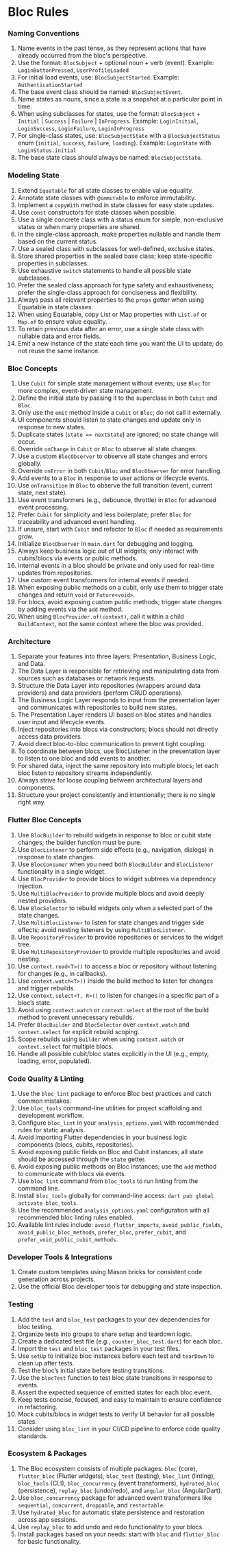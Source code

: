 # Bloc Rules

### Naming Conventions
1. Name events in the past tense, as they represent actions that have already occurred from the bloc's perspective.
2. Use the format: `BlocSubject` + optional noun + verb (event). Example: `LoginButtonPressed`, `UserProfileLoaded`
3. For initial load events, use: `BlocSubjectStarted`. Example: `AuthenticationStarted`
4. The base event class should be named: `BlocSubjectEvent`.
5. Name states as nouns, since a state is a snapshot at a particular point in time.
6. When using subclasses for states, use the format: `BlocSubject` + `Initial` | `Success` | `Failure` | `InProgress`. Example: `LoginInitial`, `LoginSuccess`, `LoginFailure`, `LoginInProgress`
7. For single-class states, use: `BlocSubjectState` with a `BlocSubjectStatus` enum (`initial`, `success`, `failure`, `loading`). Example: `LoginState` with `LoginStatus.initial`
8. The base state class should always be named: `BlocSubjectState`.

### Modeling State
1. Extend `Equatable` for all state classes to enable value equality.
2. Annotate state classes with `@immutable` to enforce immutability.
3. Implement a `copyWith` method in state classes for easy state updates.
4. Use `const` constructors for state classes when possible.
5. Use a single concrete class with a status enum for simple, non-exclusive states or when many properties are shared.
6. In the single-class approach, make properties nullable and handle them based on the current status.
7. Use a sealed class with subclasses for well-defined, exclusive states.
8. Store shared properties in the sealed base class; keep state-specific properties in subclasses.
9. Use exhaustive `switch` statements to handle all possible state subclasses.
10. Prefer the sealed class approach for type safety and exhaustiveness; prefer the single-class approach for conciseness and flexibility.
11. Always pass all relevant properties to the `props` getter when using Equatable in state classes.
12. When using Equatable, copy List or Map properties with `List.of` or `Map.of` to ensure value equality.
13. To retain previous data after an error, use a single state class with nullable data and error fields.
14. Emit a new instance of the state each time you want the UI to update; do not reuse the same instance.

### Bloc Concepts
1. Use `Cubit` for simple state management without events; use `Bloc` for more complex, event-driven state management.
2. Define the initial state by passing it to the superclass in both `Cubit` and `Bloc`.
3. Only use the `emit` method inside a `Cubit` or `Bloc`; do not call it externally.
4. UI components should listen to state changes and update only in response to new states.
5. Duplicate states (`state == nextState`) are ignored; no state change will occur.
6. Override `onChange` in `Cubit` or `Bloc` to observe all state changes.
7. Use a custom `BlocObserver` to observe all state changes and errors globally.
8. Override `onError` in both `Cubit`/`Bloc` and `BlocObserver` for error handling.
9. Add events to a `Bloc` in response to user actions or lifecycle events.
10. Use `onTransition` in `Bloc` to observe the full transition (event, current state, next state).
11. Use event transformers (e.g., debounce, throttle) in `Bloc` for advanced event processing.
12. Prefer `Cubit` for simplicity and less boilerplate; prefer `Bloc` for traceability and advanced event handling.
13. If unsure, start with `Cubit` and refactor to `Bloc` if needed as requirements grow.
14. Initialize `BlocObserver` in `main.dart` for debugging and logging.
15. Always keep business logic out of UI widgets; only interact with cubits/blocs via events or public methods.
16. Internal events in a bloc should be private and only used for real-time updates from repositories.
17. Use custom event transformers for internal events if needed.
17. When exposing public methods on a cubit, only use them to trigger state changes and return `void` or `Future<void>`.
18. For blocs, avoid exposing custom public methods; trigger state changes by adding events via the `add` method.
19. When using `BlocProvider.of(context)`, call it within a child `BuildContext`, not the same context where the bloc was provided.

### Architecture
1. Separate your features into three layers: Presentation, Business Logic, and Data.
2. The Data Layer is responsible for retrieving and manipulating data from sources such as databases or network requests.
3. Structure the Data Layer into repositories (wrappers around data providers) and data providers (perform CRUD operations).
4. The Business Logic Layer responds to input from the presentation layer and communicates with repositories to build new states.
5. The Presentation Layer renders UI based on bloc states and handles user input and lifecycle events.
6. Inject repositories into blocs via constructors; blocs should not directly access data providers.
7. Avoid direct bloc-to-bloc communication to prevent tight coupling.
8. To coordinate between blocs, use BlocListener in the presentation layer to listen to one bloc and add events to another.
9. For shared data, inject the same repository into multiple blocs; let each bloc listen to repository streams independently.
10. Always strive for loose coupling between architectural layers and components.
11. Structure your project consistently and intentionally; there is no single right way.

### Flutter Bloc Concepts
1. Use `BlocBuilder` to rebuild widgets in response to bloc or cubit state changes; the builder function must be pure.
2. Use `BlocListener` to perform side effects (e.g., navigation, dialogs) in response to state changes.
3. Use `BlocConsumer` when you need both `BlocBuilder` and `BlocListener` functionality in a single widget.
4. Use `BlocProvider` to provide blocs to widget subtrees via dependency injection.
5. Use `MultiBlocProvider` to provide multiple blocs and avoid deeply nested providers.
6. Use `BlocSelector` to rebuild widgets only when a selected part of the state changes.
7. Use `MultiBlocListener` to listen for state changes and trigger side effects; avoid nesting listeners by using `MultiBlocListener`.
8. Use `RepositoryProvider` to provide repositories or services to the widget tree.
9. Use `MultiRepositoryProvider` to provide multiple repositories and avoid nesting.
10. Use `context.read<T>()` to access a bloc or repository without listening for changes (e.g., in callbacks).
11. Use `context.watch<T>()` inside the build method to listen for changes and trigger rebuilds.
12. Use `context.select<T, R>()` to listen for changes in a specific part of a bloc’s state.
13. Avoid using `context.watch` or `context.select` at the root of the build method to prevent unnecessary rebuilds.
14. Prefer `BlocBuilder` and `BlocSelector` over `context.watch` and `context.select` for explicit rebuild scoping.
15. Scope rebuilds using `Builder` when using `context.watch` or `context.select` for multiple blocs.
16. Handle all possible cubit/bloc states explicitly in the UI (e.g., empty, loading, error, populated).

### Code Quality & Linting
1. Use the `bloc_lint` package to enforce Bloc best practices and catch common mistakes.
2. Use `bloc_tools` command-line utilities for project scaffolding and development workflow.
3. Configure `bloc_lint` in your `analysis_options.yaml` with recommended rules for static analysis.
4. Avoid importing Flutter dependencies in your business logic components (blocs, cubits, repositories).
5. Avoid exposing public fields on Bloc and Cubit instances; all state should be accessed through the `state` getter.
6. Avoid exposing public methods on Bloc instances; use the `add` method to communicate with blocs via events.
7. Use `bloc lint` command from `bloc_tools` to run linting from the command line.
8. Install `bloc_tools` globally for command-line access: `dart pub global activate bloc_tools`.
9. Use the recommended `analysis_options.yaml` configuration with all recommended bloc linting rules enabled.
10. Available lint rules include: `avoid_flutter_imports`, `avoid_public_fields`, `avoid_public_bloc_methods`, `prefer_bloc`, `prefer_cubit`, and `prefer_void_public_cubit_methods`.

### Developer Tools & Integrations
1. Create custom templates using Mason bricks for consistent code generation across projects.
2. Use the official Bloc developer tools for debugging and state inspection.

### Testing
1. Add the `test` and `bloc_test` packages to your dev dependencies for bloc testing.
2. Organize tests into groups to share setup and teardown logic.
3. Create a dedicated test file (e.g., `counter_bloc_test.dart`) for each bloc.
4. Import the `test` and `bloc_test` packages in your test files.
5. Use `setUp` to initialize bloc instances before each test and `tearDown` to clean up after tests.
6. Test the bloc’s initial state before testing transitions.
7. Use the `blocTest` function to test bloc state transitions in response to events.
8. Assert the expected sequence of emitted states for each bloc event.
9. Keep tests concise, focused, and easy to maintain to ensure confidence in refactoring.
10. Mock cubits/blocs in widget tests to verify UI behavior for all possible states.
11. Consider using `bloc_lint` in your CI/CD pipeline to enforce code quality standards.

### Ecosystem & Packages
1. The Bloc ecosystem consists of multiple packages: `bloc` (core), `flutter_bloc` (Flutter widgets), `bloc_test` (testing), `bloc_lint` (linting), `bloc_tools` (CLI), `bloc_concurrency` (event transformers), `hydrated_bloc` (persistence), `replay_bloc` (undo/redo), and `angular_bloc` (AngularDart).
2. Use `bloc_concurrency` package for advanced event transformers like `sequential`, `concurrent`, `droppable`, and `restartable`.
3. Use `hydrated_bloc` for automatic state persistence and restoration across app sessions.
4. Use `replay_bloc` to add undo and redo functionality to your blocs.
5. Install packages based on your needs: start with `bloc` and `flutter_bloc` for basic functionality.
